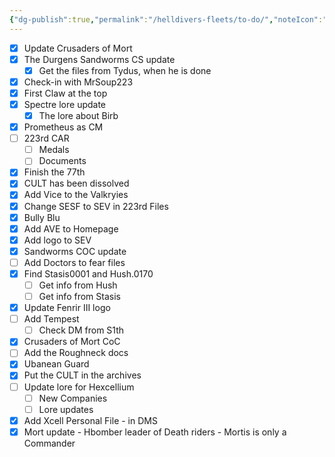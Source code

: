 ```yaml
---
{"dg-publish":true,"permalink":"/helldivers-fleets/to-do/","noteIcon":"","created":"2024-03-26T21:55:15.384+01:00","updated":"2024-04-13T23:50:46.908+02:00"}
---
```


- [x] Update Crusaders of Mort
- [x] The Durgens Sandworms CS update
	- [x] Get the files from Tydus, when he is done
- [x] Check-in with MrSoup223
- [x] First Claw at the top
- [x] Spectre lore update 
	- [x] The lore about Birb
- [x] Prometheus as CM
- [ ] 223rd CAR
	- [ ] Medals
	- [ ] Documents
- [x] Finish the 77th
- [x] CULT has been dissolved
- [x] Add Vice to the Valkryies
- [x] Change SESF to SEV in 223rd Files
- [x] Bully Blu
- [x] Add AVE to Homepage
- [x] Add logo to SEV
- [x] Sandworms COC update
- [ ] Add Doctors to fear files
- [x] Find Stasis0001 and Hush.0170
	- [ ] Get info from Hush
	- [ ] Get info from Stasis
- [x] Update Fenrir III logo
- [ ] Add Tempest
	- [ ] Check DM from S1th
- [x] Crusaders of Mort CoC
- [ ] Add the Roughneck docs 
- [x] Ubanean Guard
- [x] Put the CULT in the archives
- [ ] Update lore for Hexcellium
	- [ ] New Companies
	- [ ] Lore updates
- [x] Add Xcell Personal File - in DMS
- [x] Mort update - Hbomber leader of Death riders - Mortis is only a Commander